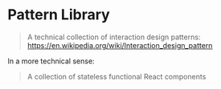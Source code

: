 # Pattern Library

> A technical collection of interaction design patterns: https://en.wikipedia.org/wiki/Interaction_design_pattern

In a more technical sense:

> A collection of stateless functional React components